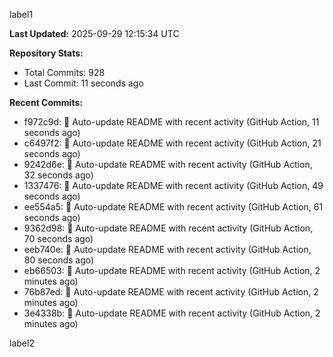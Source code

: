 
label1 
<!-- ACTIVITY_START -->
**Last Updated:** 2025-09-29 12:15:34 UTC

**Repository Stats:**
- Total Commits: 928
- Last Commit: 11 seconds ago

**Recent Commits:**
- f972c9d: 🤖 Auto-update README with recent activity (GitHub Action, 11 seconds ago)
- c6497f2: 🤖 Auto-update README with recent activity (GitHub Action, 21 seconds ago)
- 9242d6e: 🤖 Auto-update README with recent activity (GitHub Action, 32 seconds ago)
- 1337476: 🤖 Auto-update README with recent activity (GitHub Action, 49 seconds ago)
- ee554a5: 🤖 Auto-update README with recent activity (GitHub Action, 61 seconds ago)
- 9362d98: 🤖 Auto-update README with recent activity (GitHub Action, 70 seconds ago)
- eeb740e: 🤖 Auto-update README with recent activity (GitHub Action, 80 seconds ago)
- eb66503: 🤖 Auto-update README with recent activity (GitHub Action, 2 minutes ago)
- 76b87ed: 🤖 Auto-update README with recent activity (GitHub Action, 2 minutes ago)
- 3e4338b: 🤖 Auto-update README with recent activity (GitHub Action, 2 minutes ago)
<!-- ACTIVITY_END -->

label2
